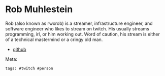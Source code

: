 # Rob Muhlestein

Rob (also known as rwxrob) is a streamer, infrastructure engineer, and software
engineer who likes to stream on twitch.  His usually streams programming, irl,
or him working out.  Word of caution, his stream is either of a technical
mastermind or a cringy old man.

- [github](https://github.com/rwxrob)

Meta:

    tags: #twitch #person
